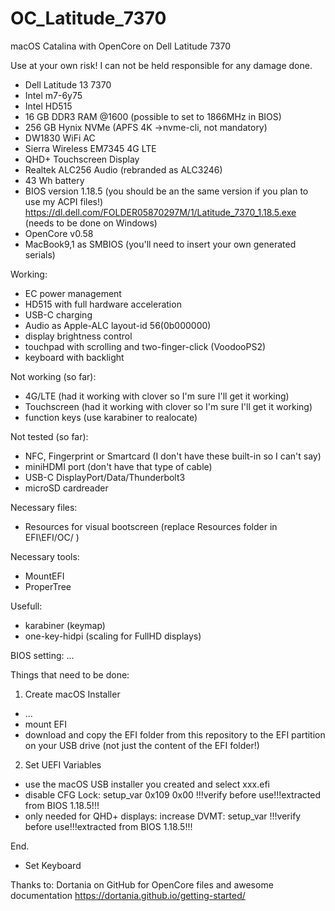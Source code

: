 # OC_Latitude_7370
macOS Catalina with OpenCore on Dell Latitude 7370

Use at your own risk! I can not be held responsible for any damage done.

- Dell Latitude 13 7370
- Intel m7-6y75
- Intel HD515
- 16 GB DDR3 RAM @1600 (possible to set to 1866MHz in BIOS)
- 256 GB Hynix NVMe (APFS 4K ->nvme-cli, not mandatory)
- DW1830 WiFi AC
- Sierra Wireless EM7345 4G LTE
- QHD+ Touchscreen Display
- Realtek ALC256 Audio (rebranded as ALC3246)
- 43 Wh battery
- BIOS version 1.18.5 (you should be an the same version if you plan to use my ACPI files!)
  https://dl.dell.com/FOLDER05870297M/1/Latitude_7370_1.18.5.exe (needs to be done on Windows)
- OpenCore v0.58
- MacBook9,1 as SMBIOS (you'll need to insert your own generated serials)




Working:
- EC power management
- HD515 with full hardware acceleration
- USB-C charging
- Audio as Apple-ALC layout-id 56(0b000000)
- display brightness control
- touchpad with scrolling and two-finger-click (VoodooPS2)
- keyboard with backlight

Not working (so far):
- 4G/LTE (had it working with clover so I'm sure I'll get it working)
- Touchscreen (had it working with clover so I'm sure I'll get it working)
- function keys (use karabiner to realocate)

Not tested (so far):
- NFC, Fingerprint or Smartcard (I don't have these built-in so I can't say)
- miniHDMI port (don't have that type of cable)
- USB-C DisplayPort/Data/Thunderbolt3
- microSD cardreader

Necessary files:
- Resources for visual bootscreen (replace Resources folder in EFI\EFI/OC/ )

Necessary tools:
- MountEFI
- ProperTree

Usefull:
- karabiner (keymap)
- one-key-hidpi (scaling for FullHD displays)

BIOS setting:
...

Things that need to be done:

1. Create macOS Installer
  - ...
  - mount EFI
  - download and copy the EFI folder from this repository to the EFI partition on your USB drive
    (not just the content of the EFI folder!)

2. Set UEFI Variables
  - use the macOS USB installer you created and select xxx.efi
  - disable CFG Lock: setup_var 0x109 0x00   !!!verify before use!!!extracted from BIOS 1.18.5!!!
  - only needed for QHD+ displays:
    increase DVMT:    setup_var              !!!verify before use!!!extracted from BIOS 1.18.5!!!
    
 End.
 - Set Keyboard

Thanks to:
Dortania on GitHub for OpenCore files and awesome documentation
https://dortania.github.io/getting-started/
